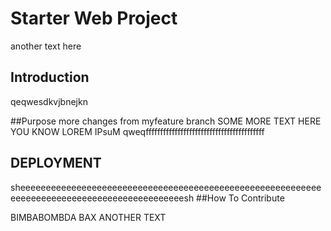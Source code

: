 <h1>Starter Web Project</h1>

another text here 
<h2>Introduction</h2>
qeqwesdkvjbnejkn 

##Purpose
more changes from myfeature branch
SOME MORE TEXT HERE YOU KNOW LOREM IPsuM
qweqfffffffffffffffffffffffffffffffffffffffff

<h2> DEPLOYMENT </h2>
sheeeeeeeeeeeeeeeeeeeeeeeeeeeeeeeeeeeeeeeeeeeeeeeeeeeeeeeeeeeeeeeeeeeeeeeeeeeeeeeeeeeeeeeeeeeeesh
##How To Contribute

BIMBABOMBDA BAX
ANOTHER TEXT